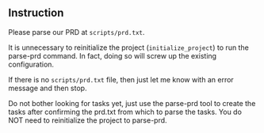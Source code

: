 ## Instruction

Please parse our PRD at `scripts/prd.txt`.

It is unnecessary to reinitialize the project (`initialize_project`) to run the parse-prd command. In fact, doing so will screw up the existing configuration.

If there is no `scripts/prd.txt` file, then just let me know with an error message and then stop.

Do not bother looking for tasks yet, just use the parse-prd tool to create the tasks after confirming the prd.txt from which to parse the tasks. You do NOT need to reinitialize the project to parse-prd.
